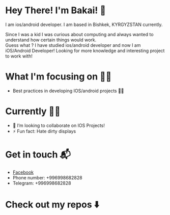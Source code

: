 
# Hey There! I'm Bakai! :wave:


I am ios/android developer. I am based in Bishkek, KYRGYZSTAN  currently. 

Since I was a kid I was curious about computing and always wanted to understand  how certain things would work.\
Guess what ? I have studied ios/android developer and now I am iOS/Android Developer! Looking for more knowledge and interesting project to work with! 


# What I'm focusing on 👨‍💻
- Best practices in developing IOS/android projects 🤟🏻


  
  
# Currently 👨‍💻
  
- 👯 I’m looking to collaborate on IOS Projects! 
- ⚡ Fun fact: Hate dirty displays 


# Get in touch 📬
- [Facebook](https://www.facebook.com/Isamailov)
- Phone number: +996998682828
- Telegram: +996998682828



# Check out my repos ⬇️
